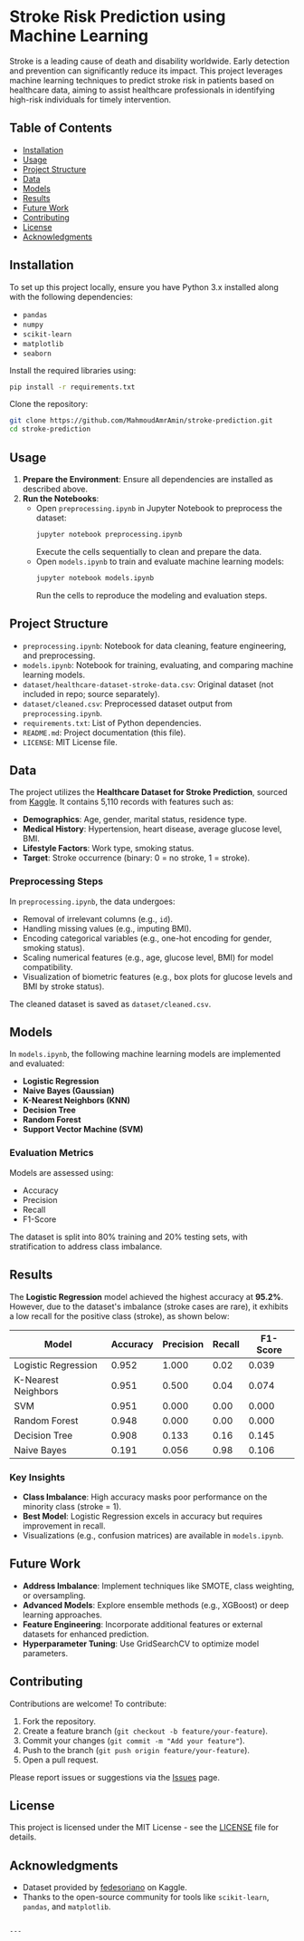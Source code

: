 # Stroke Risk Prediction using Machine Learning

Stroke is a leading cause of death and disability worldwide. Early detection and prevention can significantly reduce its impact. This project leverages machine learning techniques to predict stroke risk in patients based on healthcare data, aiming to assist healthcare professionals in identifying high-risk individuals for timely intervention.

## Table of Contents
- [Installation](#installation)
- [Usage](#usage)
- [Project Structure](#project-structure)
- [Data](#data)
- [Models](#models)
- [Results](#results)
- [Future Work](#future-work)
- [Contributing](#contributing)
- [License](#license)
- [Acknowledgments](#acknowledgments)

## Installation

To set up this project locally, ensure you have Python 3.x installed along with the following dependencies:

- `pandas`
- `numpy`
- `scikit-learn`
- `matplotlib`
- `seaborn`

Install the required libraries using:

```bash
pip install -r requirements.txt
```

Clone the repository:

```bash
git clone https://github.com/MahmoudAmrAmin/stroke-prediction.git
cd stroke-prediction
```

## Usage

1. **Prepare the Environment**: Ensure all dependencies are installed as described above.
2. **Run the Notebooks**:
   - Open `preprocessing.ipynb` in Jupyter Notebook to preprocess the dataset:
     ```bash
     jupyter notebook preprocessing.ipynb
     ```
     Execute the cells sequentially to clean and prepare the data.
   - Open `models.ipynb` to train and evaluate machine learning models:
     ```bash
     jupyter notebook models.ipynb
     ```
     Run the cells to reproduce the modeling and evaluation steps.

## Project Structure

- `preprocessing.ipynb`: Notebook for data cleaning, feature engineering, and preprocessing.
- `models.ipynb`: Notebook for training, evaluating, and comparing machine learning models.
- `dataset/healthcare-dataset-stroke-data.csv`: Original dataset (not included in repo; source separately).
- `dataset/cleaned.csv`: Preprocessed dataset output from `preprocessing.ipynb`.
- `requirements.txt`: List of Python dependencies.
- `README.md`: Project documentation (this file).
- `LICENSE`: MIT License file.

## Data

The project utilizes the **Healthcare Dataset for Stroke Prediction**, sourced from [Kaggle](https://www.kaggle.com/datasets/fedesoriano/stroke-prediction-dataset). It contains 5,110 records with features such as:

- **Demographics**: Age, gender, marital status, residence type.
- **Medical History**: Hypertension, heart disease, average glucose level, BMI.
- **Lifestyle Factors**: Work type, smoking status.
- **Target**: Stroke occurrence (binary: 0 = no stroke, 1 = stroke).

### Preprocessing Steps
In `preprocessing.ipynb`, the data undergoes:
- Removal of irrelevant columns (e.g., `id`).
- Handling missing values (e.g., imputing BMI).
- Encoding categorical variables (e.g., one-hot encoding for gender, smoking status).
- Scaling numerical features (e.g., age, glucose level, BMI) for model compatibility.
- Visualization of biometric features (e.g., box plots for glucose levels and BMI by stroke status).

The cleaned dataset is saved as `dataset/cleaned.csv`.

## Models

In `models.ipynb`, the following machine learning models are implemented and evaluated:

- **Logistic Regression**
- **Naive Bayes (Gaussian)**
- **K-Nearest Neighbors (KNN)**
- **Decision Tree**
- **Random Forest**
- **Support Vector Machine (SVM)**

### Evaluation Metrics
Models are assessed using:
- Accuracy
- Precision
- Recall
- F1-Score

The dataset is split into 80% training and 20% testing sets, with stratification to address class imbalance.

## Results

The **Logistic Regression** model achieved the highest accuracy at **95.2%**. However, due to the dataset's imbalance (stroke cases are rare), it exhibits a low recall for the positive class (stroke), as shown below:

| Model              | Accuracy | Precision | Recall | F1-Score |
|--------------------|----------|-----------|--------|----------|
| Logistic Regression| 0.952    | 1.000     | 0.02   | 0.039    |
| K-Nearest Neighbors| 0.951    | 0.500     | 0.04   | 0.074    |
| SVM                | 0.951    | 0.000     | 0.00   | 0.000    |
| Random Forest      | 0.948    | 0.000     | 0.00   | 0.000    |
| Decision Tree      | 0.908    | 0.133     | 0.16   | 0.145    |
| Naive Bayes        | 0.191    | 0.056     | 0.98   | 0.106    |

### Key Insights
- **Class Imbalance**: High accuracy masks poor performance on the minority class (stroke = 1).
- **Best Model**: Logistic Regression excels in accuracy but requires improvement in recall.
- Visualizations (e.g., confusion matrices) are available in `models.ipynb`.

## Future Work

- **Address Imbalance**: Implement techniques like SMOTE, class weighting, or oversampling.
- **Advanced Models**: Explore ensemble methods (e.g., XGBoost) or deep learning approaches.
- **Feature Engineering**: Incorporate additional features or external datasets for enhanced prediction.
- **Hyperparameter Tuning**: Use GridSearchCV to optimize model parameters.

## Contributing

Contributions are welcome! To contribute:
1. Fork the repository.
2. Create a feature branch (`git checkout -b feature/your-feature`).
3. Commit your changes (`git commit -m "Add your feature"`).
4. Push to the branch (`git push origin feature/your-feature`).
5. Open a pull request.

Please report issues or suggestions via the [Issues](https://github.com/MahmoudAmrAmin/stroke-prediction/issues) page.

## License

This project is licensed under the MIT License - see the [LICENSE](LICENSE) file for details.

## Acknowledgments

- Dataset provided by [fedesoriano](https://www.kaggle.com/datasets/fedesoriano/stroke-prediction-dataset) on Kaggle.
- Thanks to the open-source community for tools like `scikit-learn`, `pandas`, and `matplotlib`.
```

---

